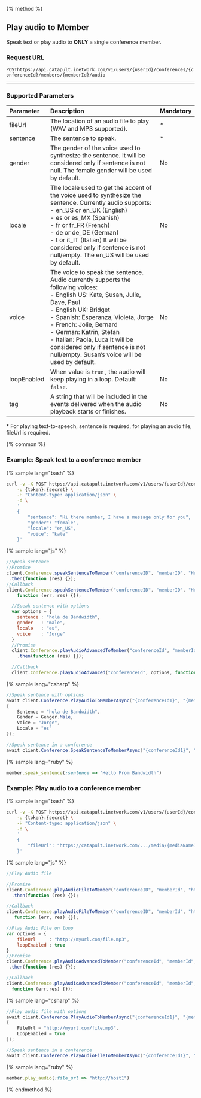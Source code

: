{% method %}

## Play audio to Member
Speak text or play audio to **ONLY** a single conference member.

### Request URL

<code class="post">POST</code>`https://api.catapult.inetwork.com/v1/users/{userId}/conferences/{conferenceId}/members/{memberId}/audio`

---

### Supported Parameters
| Parameter   | Description                                                                                                                                                                                                                                                                                                                                                                                     | Mandatory |
|:------------|:------------------------------------------------------------------------------------------------------------------------------------------------------------------------------------------------------------------------------------------------------------------------------------------------------------------------------------------------------------------------------------------------|:----------|
| fileUrl     | The location of an audio file to play (WAV and MP3 supported).                                                                                                                                                                                                                                                                                                                                  | *         |
| sentence    | The sentence to speak.                                                                                                                                                                                                                                                                                                                                                                          | *         |
| gender      | The gender of the voice used to synthesize the sentence. It will be considered only if sentence is not null. The female gender will be used by default.                                                                                                                                                                                                                                         | No        |
| locale      | The locale used to get the accent of the voice used to synthesize the sentence. Currently audio supports: <br> - en\_US or en\_UK (English) <br> - es or es\_MX (Spanish) <br> - fr or fr\_FR (French) <br> - de or de\_DE (German) <br> - t or it\_IT (Italian) It will be considered only if sentence is not null/empty. The en\_US will be used by default.                                  | No        |
| voice       | The voice to speak the sentence. Audio currently supports the following voices: <br> - English US: Kate, Susan, Julie, Dave, Paul <br> - English UK: Bridget <br> - Spanish: Esperanza, Violeta, Jorge <br> - French: Jolie, Bernard <br> - German: Katrin, Stefan <br> - Italian: Paola, Luca It will be considered only if sentence is not null/empty. Susan’s voice will be used by default. | No        |
| loopEnabled | When value is `true` , the audio will keep playing in a loop. Default: `false`.                                                                                                                                                                                                                                                                                                                 | No        |
| tag         | A string that will be included in the events delivered when the audio playback starts or finishes.                                                                                                                                                                                                                                                                                              | No        |

<aside class="alert general small">
<p>
* For playing text-to-speech, sentence is required, for playing an audio file, fileUrl is required.
</p>
</aside>

{% common %}

### Example: Speak text to a conference member

{% sample lang="bash" %}

```bash
curl -v -X POST https://api.catapult.inetwork.com/v1/users/{userId}/conferences/{conferenceId}/members/{memberId}/audio \
	-u {token}:{secret} \
	-H "Content-type: application/json" \
	-d \
	'
	{
		"sentence": "Hi there member, I have a message only for you",
		"gender": "female",
		"locale": "en_US",
		"voice": "kate"
	}'
```

{% sample lang="js" %}

```js
//Speak sentence
//Promise
client.Conference.speakSentenceToMember("conferenceID", "memberID", "Hello From Bandwidth")
 .then(function (res) {});
//Callback
client.Conference.speakSentenceToMember("conferenceID", "memberID", "Hello From Bandwidth",
	function (err, res) {});

  //Speak sentence with options
  var options = {
  	sentence : "hola de Bandwidth",
  	gender   : "male",
  	locale   : "es",
  	voice    : "Jorge"
  }
  //Promise
  client.Conference.playAudioAdvancedToMember("conferenceId", "memberId", options)
    .then(function (res) {});

  //Callback
  client.Conference.playAudioAdvanced("conferenceId", options, function (err,res) {});
```

{% sample lang="csharp" %}

```csharp
//Speak sentence with options
await client.Conference.PlayAudioToMemberAsync("{conferenceId1}", "{memberId1}", new PlayAudioData
{
	Sentence = "hola de Bandwidth",
	Gender = Genger.Male,
	Voice = "Jorge",
	Locale = "es"
});

//Speak sentence in a conference
await client.Conference.SpeakSentenceToMemberAsync("{conferenceId1}", "{memberId1}", "Hello From Bandwidth");
```

{% sample lang="ruby" %}

```ruby
member.speak_sentence(:sentence => "Hello From Bandwidth")
```

### Example: Play audio to a conference member

{% sample lang="bash" %}

```bash
curl -v -X POST https://api.catapult.inetwork.com/v1/users/{userId}/conferences/{conferenceId}/members/{memberId}/audio \
	-u {token}:{secret} \
	-H "Content-type: application/json" \
	-d \
	'
	{
		"fileUrl": "https://catapult.inetwork.com/.../media/{mediaName1}"
	}'
```

{% sample lang="js" %}

```js
//Play Audio file

//Promise
client.Conference.playAudioFileToMember("conferenceID", "memberId", "http://myurl.com/file.mp3")
  .then(function (res) {});

//Callback
client.Conference.playAudioFileToMember("conferenceID", "memberId", "http://myurl.com/file.wav",
   function (err, res) {});

//Play Audio File on loop
var options = {
	fileUrl     : "http://myurl.com/file.mp3",
	loopEnabled : true
}
//Promise
client.Conference.playAudioAdvancedToMember("conferenceId", "memberId", options)
 .then(function (res) {});

//Callback
client.Conference.playAudioAdvancedToMember("conferenceId", "memberId", options,
  function (err,res) {});
```

{% sample lang="csharp" %}

```csharp
//Play audio file with options
await client.Conference.PlayAudioToMemberAsync("{conferenceId1}", "{memberId1}", new PlayAudioData
{
	FileUrl = "http://myurl.com/file.mp3",
	LoopEnabled = true
});

//Speak sentence in a conference
await client.Conference.PlayAudioFileToMemberAsync("{conferenceId1}", "{memberId1}", "http://myurl.com/file.mp3");
```

{% sample lang="ruby" %}

```ruby
member.play_audio(:file_url => "http://host1")
```
{% endmethod %}
